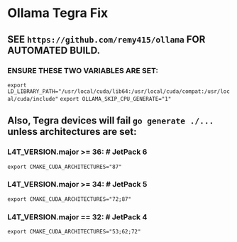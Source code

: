 # Ollama Tegra Fix
## SEE `https://github.com/remy415/ollama` FOR AUTOMATED BUILD. 

### ENSURE THESE TWO VARIABLES ARE SET:
`export LD_LIBRARY_PATH="/usr/local/cuda/lib64:/usr/local/cuda/compat:/usr/local/cuda/include"`
`export OLLAMA_SKIP_CPU_GENERATE="1"`

## Also, Tegra devices will fail `go generate ./...` unless architectures are set:
### L4T_VERSION.major >= 36:    # JetPack 6
`export CMAKE_CUDA_ARCHITECTURES="87"`
### L4T_VERSION.major >= 34:  # JetPack 5
`export CMAKE_CUDA_ARCHITECTURES="72;87"`
### L4T_VERSION.major == 32:  # JetPack 4
`export CMAKE_CUDA_ARCHITECTURES="53;62;72"`
